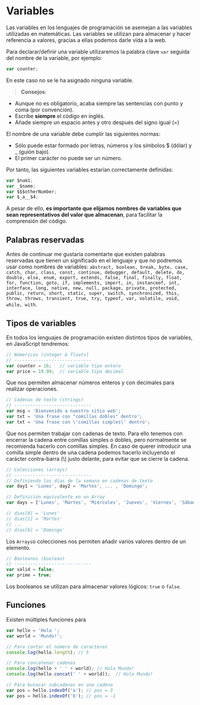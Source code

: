 # Variables

Las variables en los lenguajes de programación se asemejan a las variables utilizadas en matemáticas. Las variables se utilizan para almacenar y hacer referencia a valores, gracias a ellas podemos darle vida a la web.

Para declarar/definir una variable utilizaremos la palabra clave ```var``` seguida del nombre de la variable, por ejemplo:

```js
var counter;
```

En este caso no se le ha asignado ninguna variable.

> **Consejos**:
* Aunque no es obligatorio, acaba siempre las sentencias con punto y coma (por convención).
* Escribe **siempre** el código en inglés.
* Añade siempre un espacio antes y otro después del signo igual (=)

El nombre de una variable debe cumplir las siguientes normas:
* Sólo puede estar formado por letras, números y los símbolos $ (dólar) y _ (guión bajo).
* El primer carácter no puede ser un número.

Por tanto, las siguientes variables estarían correctamente definidas:
```javascript
var $num1;
var _$name;
var $$$otherNumber;
var $_a__$4;
```
A pesar de ello, **es importante que elijamos nombres de variables que sean representativos del valor que almacenan**, para facilitar la comprensión del código.

## Palabras reservadas

Antes de continuar me gustaría comentarte que existen palabras reservadas que tienen un significado en el lenguaje y que no podremos usar como nombres de variables: ```abstract, boolean, break, byte, case, catch, char, class, const, continue, debugger, default, delete, do, double, else, enum, export, extends, false, final, finally, float, for, function, goto, if, implements, import, in, instanceof, int, interface, long, native, new, null, package, private, protected, public, return, short, static, super, switch, synchronized, this, throw, throws, transient, true, try, typeof, var, volatile, void, while, with```. 

## Tipos de variables
En todos los lenguajes de programación existen distintos tipos de variables, en JavaScript tendremos:

```js
// Númericas (integer & floats)
// -----------------------------
var counter = 16;   // variable tipo entero
var price = 19.99;  // variable tipo decimal
```

Que nos permiten almacenar números enteros y con decimales para realizar operaciones.

```js
// Cadenas de texto (strings)
// -----------------------------
var msg = 'Bienvenido a nuestro sitio web';
var txt = 'Una frase con "comillas dobles" dentro';
var txt = 'Una frase con \'comillas simples\' dentro';
```

Que nos permiten trabajar con cadenas de texto. Para ello tenemos con encerrar la cadena entre comillas simples o dobles, pero normalmente se recomienda hacerlo con comillas simples. En caso de querer introducir una comilla simple dentro de una cadena podemos hacerlo incluyendo el carácter contra-barra (\\) justo delante, para evitar que se cierre la cadena.

```js
// Colecciones (arrays)
// -----------------------------
// Definiendo los días de la semana en cadenas de texto
var day1 = 'Lunes', day2 = 'Martes', ... , 'Domingo';

// Definición equivalente en un Array
var days = ['Lunes', 'Martes', 'Miércoles', 'Jueves', 'Viernes', 'Sábado', 'Domingo'];

// dias[0] = 'Lunes'
// dias[1] = 'Martes'
// ...
// dias[6] = 'Domingo'
```

Los ```Arrays```o colecciones nos permiten añadir varios valores dentro de un elemento. 


```js
// Booleanos (boolean)
// -----------------------------
var valid = false;
var prime = true;
```

Los booleanos se utilizan para almacenar valores lógicos: ```true``` o ```false```.

## Funciones

Existen múltiples funciones para

```js
var hello = 'Hola ';
var world = 'Mundo!';

// Para contar el número de caracteres
console.log(hello.length); // 5

// Para concatenar cadenas
console.log(hello + ' ' + world); // Hola Mundo!
console.log(hello.concat(' ' + world));  // Hola Mundo!

// Para busacar subcadenas en una cadena
var pos = hello.indexOf('a'); // pos = 3
var pos = hello.indexOf('b'); // pos = -1


```
